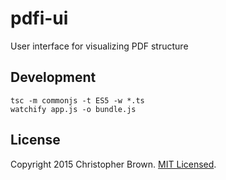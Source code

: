 # pdfi-ui

User interface for visualizing PDF structure


## Development

    tsc -m commonjs -t ES5 -w *.ts
    watchify app.js -o bundle.js


## License

Copyright 2015 Christopher Brown. [MIT Licensed](http://opensource.org/licenses/MIT).
